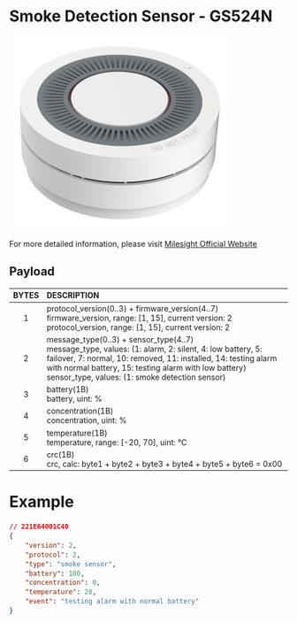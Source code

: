 # Smoke Detection Sensor - GS524N

![GS524N](gs524n.png)

For more detailed information, please visit [Milesight Official Website](https://www.milesight.cn/lorawan/sensor/gs524n)

## Payload

| BYTES | DESCRIPTION                                                                                                                                                                                                                                                                                |
| :---: | :----------------------------------------------------------------------------------------------------------------------------------------------------------------------------------------------------------------------------------------------------------------------------------------- |
|   1   | protocol_version(0..3) + firmware_version(4..7)<br/>firmware_version, range: [1, 15]<rb>, current version: 2<br/>protocol_version, range: [1, 15], current version: 2                                                                                                                      |
|   2   | message_type(0..3) + sensor_type(4..7)<br/>message_type, values: (1: alarm, 2: silent, 4: low battery, 5: failover, 7: normal, 10: removed, 11: installed, 14: testing alarm with normal battery, 15: testing alarm with low battery)<br/>sensor_type, values: (1: smoke detection sensor) |
|   3   | battery(1B)<br/>battery, uint: %                                                                                                                                                                                                                                                           |
|   4   | concentration(1B)<br/>concentration, uint: %                                                                                                                                                                                                                                               |
|   5   | temperature(1B)<br/>temperature, range: [-20, 70], uint: °C                                                                                                                                                                                                                                |
|   6   | crc(1B)<br/>crc, calc: byte1 + byte2 + byte3 + byte4 + byte5 + byte6 = 0x00                                                                                                                                                                                                                |

# Example

```json
// 221E64001C40
{
    "version": 2,
    "protocol": 2,
    "type": "smoke sensor",
    "battery": 100,
    "concentration": 0,
    "temperature": 28,
    "event": "testing alarm with normal battery"
}
```
